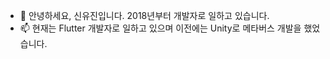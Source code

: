 - 👋 안녕하세요, 신유진입니다. 2018년부터 개발자로 일하고 있습니다.
- 📫 현재는 Flutter 개발자로 일하고 있으며 이전에는 Unity로 메타버스 개발을 했었습니다.

<!---
Yujin1014/Yujin1014 is a ✨ special ✨ repository because its `README.md` (this file) appears on your GitHub profile.
You can click the Preview link to take a look at your changes.
--->
